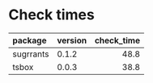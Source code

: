# Check times

|package   |version | check_time|
|:---------|:-------|----------:|
|sugrrants |0.1.2   |       48.8|
|tsbox     |0.0.3   |       38.8|


